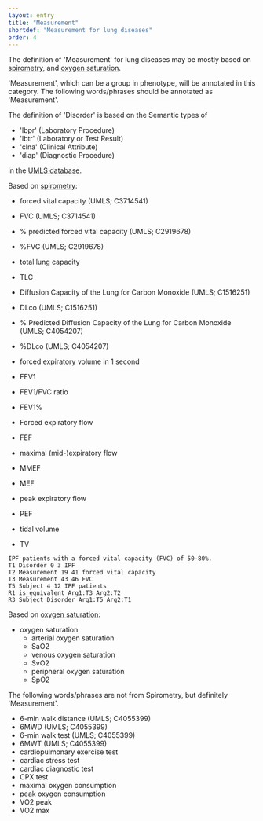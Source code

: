 ```yaml
---
layout: entry
title: "Measurement"
shortdef: "Measurement for lung diseases"
order: 4
---
```


The definition of 'Measurement' for lung diseases may be mostly based on <a href="https://en.wikipedia.org/wiki/Spirometry">spirometry</a>, and <a href="https://en.wikipedia.org/wiki/Oxygen_saturation_(medicine)">oxygen saturation</a>.

'Measurement', which can be a group in phenotype, will be annotated in this category. 
The following words/phrases should be annotated as 'Measurement'.

The definition of 'Disorder' is based on the Semantic types of 
- 'lbpr' (Laboratory Procedure)
- 'lbtr' (Laboratory or Test Result)
- 'clna' (Clinical Attribute)
- 'diap' (Diagnostic Procedure)

in the <a href="https://www.nlm.nih.gov/research/umls/">UMLS database</a>.


Based on <a href="https://en.wikipedia.org/wiki/Spirometry">spirometry</a>:
- forced vital capacity (UMLS; C3714541)
- FVC (UMLS; C3714541)
- % predicted forced vital capacity (UMLS; C2919678)
- %FVC (UMLS; C2919678) 
- total lung capacity
- TLC
- Diffusion Capacity of the Lung for Carbon Monoxide (UMLS; C1516251)
- DLco (UMLS; C1516251)
- % Predicted Diffusion Capacity of the Lung for Carbon Monoxide (UMLS; C4054207)
- %DLco (UMLS; C4054207)
- forced expiratory volume in 1 second
- FEV1 
- FEV1/FVC ratio
- FEV1%


- Forced expiratory flow
- FEF
- maximal (mid-)expiratory flow
- MMEF
- MEF
- peak expiratory flow
- PEF
- tidal volume
- TV

~~~ ann
IPF patients with a forced vital capacity (FVC) of 50-80%.
T1 Disorder 0 3 IPF
T2 Measurement 19 41 forced vital capacity
T3 Measurement 43 46 FVC
T5 Subject 4 12 IPF patients 
R1 is_equivalent Arg1:T3 Arg2:T2
R3 Subject_Disorder Arg1:T5 Arg2:T1
~~~

Based on <a href="https://en.wikipedia.org/wiki/Oxygen_saturation_(medicine)">oxygen saturation</a>:
- oxygen saturation
  - arterial oxygen saturation
  - SaO2
  - venous oxygen saturation
  - SvO2
  - peripheral oxygen saturation
  - SpO2


The following words/phrases are not from Spirometry, but definitely 'Measurement'.
- 6-min walk distance (UMLS; C4055399)
- 6MWD (UMLS; C4055399)
- 6-min walk test (UMLS; C4055399)
- 6MWT (UMLS; C4055399)
- cardiopulmonary exercise test
- cardiac stress test
- cardiac diagnostic test
- CPX test
- maximal oxygen consumption
- peak oxygen consumption
- VO2 peak
- VO2 max

<!-- details -->
